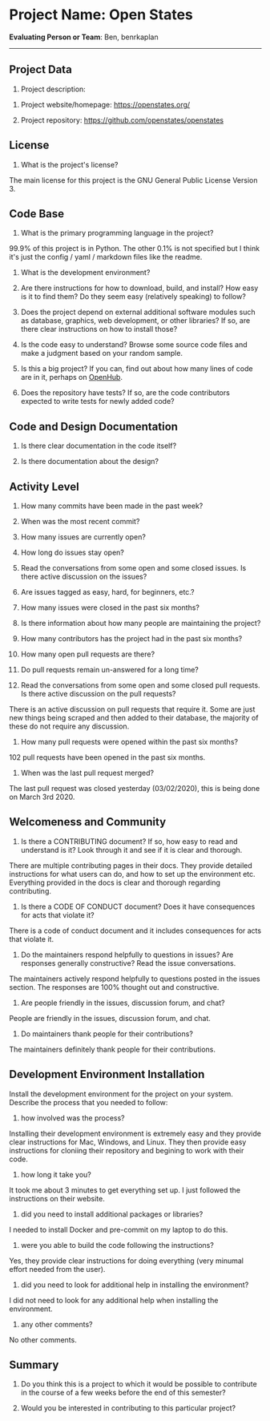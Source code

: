 # Project Name: Open States
<!-- replace with the project name -->   



**Evaluating Person or Team**: Ben, benrkaplan 
<!-- list your first name and github user-name-->

---

## Project Data

1. Project description: <br>
<!--
What is the purpose of this project? What does the code do? What type of users
does it have?
-->

1. Project website/homepage: https://openstates.org/

1. Project repository: https://github.com/openstates/openstates



## License

1. What is the project's license? <br>

The main license for this project is the GNU General Public License Version 3. 
<!--
In most repositories there will be a file named LICENSE or something similar in
the root level of the repository. This is the one to examine. There may be
different licenses on specific files, but the project will have a main license.
-->



## Code Base


1. What is the primary programming language in the project?

99.9% of this project is in Python. The other 0.1% is not specified but I think it's just the config / yaml / markdown files like the readme. 

1. What is the development environment? <br>
	<!--
	For example, is it Gnu C++ on Linux?
	Is it a Windows 10 application? Does one need to develop in a virtual machine?
	-->

1. Are there instructions for how to download, build, and install? How easy is it
to find them? Do they seem easy (relatively speaking) to follow? <br>

1. Does the project depend on external additional software modules such as
database,  graphics, web development, or other libraries? If so, are there clear instructions on how to install those? <br>

1. Is the code easy to understand? Browse some source code files and make
a judgment based on your random sample. <br>

1. Is this a big project? If you can, find out about how many lines of code
are in it, perhaps on [OpenHub](https://www.openhub.net/). <br>

1. Does the repository have tests? If so, are the code contributors expected to write tests for newly added code? <br>



## Code and Design Documentation
1. Is there clear documentation in the code itself? <br>

1. Is there documentation about the design?  <br>


## Activity Level


1. How many commits have been made in the past week? <br>

1. When was the most recent commit? <br>

1. How many issues are currently open? <br>

1. How long do issues stay open? <br>
	<!--
	Take the five closed issues (they can be most recently closed or a sample distributed over time) and look at when each was first reported.
	Compute the number of days that each was open and take the average.
	-->

1. Read the conversations from some open and some closed issues. Is there active discussion on the issues? <br>

1. Are issues tagged as easy, hard, for beginners, etc.? <br>

1. How many issues were closed in the past six months? <br>

1. Is there information about how many people are maintaining the project? <br>

1. How many contributors has the project had in the past six months? <br>

1. How many open pull requests are there? <br>

1. Do pull requests remain un-answered for a long time? <br>
	<!--
	Look at the closed pull requests to see how long they stayed open.
	Take the five closed pull requests  (they can be most recently closed or a sample distributed over time) and look at when each was first created.
	Compute the number of days that each was open and take the average.
	-->

1. Read the conversations from some open and some closed pull requests.  Is there active discussion on the pull requests? <br>

There is an active discussion on pull requests that require it. Some are just new things being scraped and then added to their database, the majority of these do not require any discussion. 

1. How many pull requests were opened within the past six months? <br>

102 pull requests have been opened in the past six months. 

1. When was the last  pull request  merged? <br>

The last pull request was closed yesterday (03/02/2020), this is being done on March 3rd 2020. 

## Welcomeness and Community

1. Is there a CONTRIBUTING document? If so, how easy to read and understand is it?
Look through it and see if it is clear and thorough. <br>

There are multiple contributing pages in their docs. They provide detailed instructions for what users can do, and how to set up the environment etc. Everything provided in the docs is clear and thorough regarding contributing. 

1. Is there a CODE OF CONDUCT document? Does it have consequences for acts that
violate it? <br>

There is a code of conduct document and it includes consequences for acts that violate it. 

1. Do the maintainers respond helpfully to questions in issues?
Are responses generally constructive? Read the issue conversations. <br>

The maintainers actively respond helpfully to questions posted in the issues section. The responses are 100% thought out and constructive. 

1. Are people friendly in the issues, discussion forum, and chat? <br>

People are friendly in the issues, discussion forum, and chat. 

1. Do maintainers thank people for their contributions? <br>

The maintainers definitely thank people for their contributions. 


## Development Environment Installation

Install the development environment for the project on your system.
Describe the process that you needed to follow:

1. how involved was the process? <br>

Installing their development environment is extremely easy and they provide clear instructions for Mac, Windows, and Linux. They then provide easy instructions for cloniing their repository and begining to work with their code. 

1. how long it take you? <br>

It took me about 3 minutes to get everything set up. I just followed the instructions on their website. 

1. did you need to install additional packages or libraries? <br>

I needed to install Docker and pre-commit on my laptop to do this. 

1. were you able to build the code following the instructions? <br>

Yes, they provide clear instructions for doing everything (very minumal effort needed from the user). 

1. did you need to look for additional help in installing the environment? <br>

I did not need to look for any additional help when installing the environment. 

1. any other comments? <br>

No other comments. 




## Summary
1. Do you think  this is a project to which it would be possible to contribute
in the course of a few weeks before the end of this semester? <br>
	<!--
	Explain your position. Do NOT simply say 'yes or 'no'.
	-->

1. Would you be interested in contributing to this particular project? <br>
	<!--
	Explain why you would or would not be interested in contributing to this project. Do NOT simply say 'yes or 'no'.
	-->
